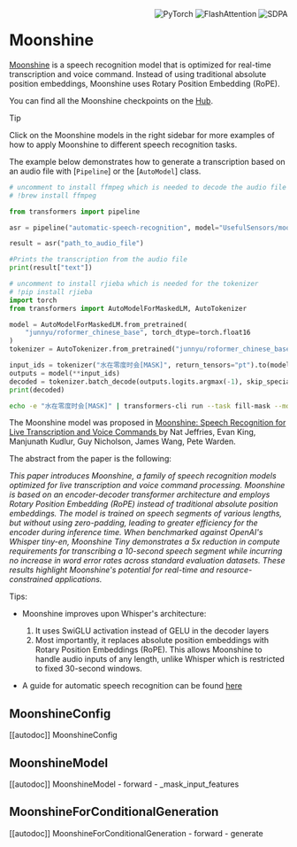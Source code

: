 <!--Copyright 2025 The HuggingFace Team. All rights reserved.

Licensed under the Apache License, Version 2.0 (the "License"); you may not use this file except in compliance with
the License. You may obtain a copy of the License at

http://www.apache.org/licenses/LICENSE-2.0

Unless required by applicable law or agreed to in writing, software distributed under the License is distributed on
an "AS IS" BASIS, WITHOUT WARRANTIES OR CONDITIONS OF ANY KIND, either express or implied. See the License for the
specific language governing permissions and limitations under the License.

⚠️ Note that this file is in Markdown but contain specific syntax for our doc-builder (similar to MDX) that may not be
rendered properly in your Markdown viewer.

-->

<div style="float: right;">
    <div class="flex flex-wrap space-x-1">
          <img alt="PyTorch" src="https://img.shields.io/badge/PyTorch-DE3412?style=flat&logo=pytorch&logoColor=white">
          <img alt="FlashAttention" src="https://img.shields.io/badge/%E2%9A%A1%EF%B8%8E%20FlashAttention-eae0c8?style=flat">
          <img alt="SDPA" src="https://img.shields.io/badge/SDPA-DE3412?style=flat&logo=pytorch&logoColor=white">
    </div>
</div>

# Moonshine

[Moonshine](https://huggingface.co/papers/2410.15608) is a speech recognition model that is optimized for real-time transcription and voice command. Instead of using traditional absolute position embeddings, Moonshine uses Rotary Position Embedding (RoPE).


You can find all the Moonshine checkpoints on the [Hub](https://huggingface.co/models?search=moonshine).

> [!TIP]
> Click on the Moonshine models in the right sidebar for more examples of how to apply Moonshine to different speech recognition tasks.

The example below demonstrates how to generate a transcription based on an audio file with [`Pipeline`] or the [`AutoModel`] class.



<hfoptions id="usage">
<hfoption id="Pipeline">

```py
# uncomment to install ffmpeg which is needed to decode the audio file
# !brew install ffmpeg

from transformers import pipeline

asr = pipeline("automatic-speech-recognition", model="UsefulSensors/moonshine-base")

result = asr("path_to_audio_file")

#Prints the transcription from the audio file
print(result["text"])
```

</hfoption>
<hfoption id="AutoModel">

```py
# uncomment to install rjieba which is needed for the tokenizer
# !pip install rjieba
import torch
from transformers import AutoModelForMaskedLM, AutoTokenizer

model = AutoModelForMaskedLM.from_pretrained(
    "junnyu/roformer_chinese_base", torch_dtype=torch.float16
)
tokenizer = AutoTokenizer.from_pretrained("junnyu/roformer_chinese_base")

input_ids = tokenizer("水在零度时会[MASK]", return_tensors="pt").to(model.device)
outputs = model(**input_ids)
decoded = tokenizer.batch_decode(outputs.logits.argmax(-1), skip_special_tokens=True)
print(decoded)
```

</hfoption>
<hfoption id="transformers CLI">

```bash
echo -e "水在零度时会[MASK]" | transformers-cli run --task fill-mask --model junnyu/roformer_chinese_base --device 0
```

</hfoption>
</hfoptions>






The Moonshine model was proposed in [Moonshine: Speech Recognition for Live Transcription and Voice Commands
](https://arxiv.org/abs/2410.15608) by Nat Jeffries, Evan King, Manjunath Kudlur, Guy Nicholson, James Wang, Pete Warden.

The abstract from the paper is the following:

*This paper introduces Moonshine, a family of speech recognition models optimized for live transcription and voice command processing. Moonshine is based on an encoder-decoder transformer architecture and employs Rotary Position Embedding (RoPE) instead of traditional absolute position embeddings. The model is trained on speech segments of various lengths, but without using zero-padding, leading to greater efficiency for the encoder during inference time. When benchmarked against OpenAI's Whisper tiny-en, Moonshine Tiny demonstrates a 5x reduction in compute requirements for transcribing a 10-second speech segment while incurring no increase in word error rates across standard evaluation datasets. These results highlight Moonshine's potential for real-time and resource-constrained applications.*

Tips:

- Moonshine improves upon Whisper's architecture:
  1. It uses SwiGLU activation instead of GELU in the decoder layers
  2. Most importantly, it replaces absolute position embeddings with Rotary Position Embeddings (RoPE). This allows Moonshine to handle audio inputs of any length, unlike Whisper which is restricted to fixed 30-second windows.

- A guide for automatic speech recognition can be found [here](../tasks/asr)

## MoonshineConfig

[[autodoc]] MoonshineConfig

## MoonshineModel

[[autodoc]] MoonshineModel
    - forward
    - _mask_input_features

## MoonshineForConditionalGeneration

[[autodoc]] MoonshineForConditionalGeneration
    - forward
    - generate

